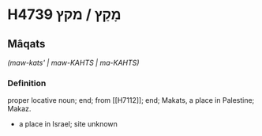 # H4739 מָקַץ / מקץ

## Mâqats

_(maw-kats' | maw-KAHTS | ma-KAHTS)_

### Definition

proper locative noun; end; from [[H7112]]; end; Makats, a place in Palestine; Makaz.

- a place in Israel; site unknown
